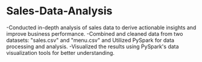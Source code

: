 # Sales-Data-Analysis
-Conducted in-depth analysis of sales data to derive actionable insights and improve business performance.
-Combined and cleaned data from two datasets: "sales.csv" and "menu.csv" and Utilized PySpark for data processing and analysis.
-Visualized the results using PySpark's data visualization tools for better understanding.
